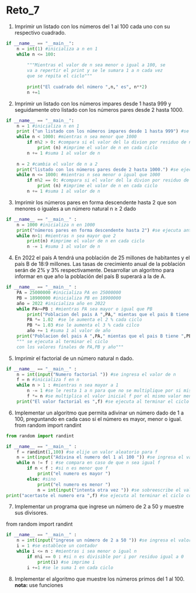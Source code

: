 # Reto_7
1. Imprimir un listado con los números del 1 al 100 cada uno con su respectivo cuadrado.
```python
if __name__ == "__main__":
    n = int(1) #inicializa a n en 1
    while n <= 100:
        
        """Mientras el valor de n sea menor o igual a 100, se
        va a repertir el print y se le sumara 1 a n cada vez
        que se repita el ciclo"""
        
        print("El cuadrado del número ",n," es", n**2)
        n +=1
```
2.  Imprimir un listado con los números impares desde 1 hasta 999 y seguidamente otro listado con los números pares desde 2 hasta 1000.
```python
if __name__ == "__main__":
    n = 1 #inicializa n en 1
    print ("un listado con los números impares desde 1 hasta 999") #se ejecuta antes de iniciar el ciclo
    while n < 1000: #mientras n sea menor que 1000
        if n%2 > 0: #compara si el valor del la divion por residuo de n es mayor a cero
            print (n) #imprime el valor de n en cada ciclo
        n += 1 #suma 1 al valor de n
        
    n = 2 #cambia el valor de n a 2
    print("listado con los números pares desde 2 hasta 1000.") #se ejecuta antes de iniciar el ciclo
    while n <= 1000: #mientras n sea menor o igual que 1000
        if n%2 == 0: #compara si el valor del la divion por residuo de n es igual a cero
            print (n) #imprime el valor de n en cada ciclo
        n += 1 #suma 1 al valor de n
```
3.  Imprimir los números pares en forma descendente hasta 2 que son menores o iguales a un número natural n ≥ 2 dado
```python
if __name__ == "__main__" :
    n = 1000 #inicializa n en 1000
    print("números pares en forma descendente hasta 2") #se ejecuta antes de iniciar el ciclo
    while n>1: #mientras n sea mayor que 2
        print(n) #imprime el valor de n en cada ciclo
        n -= 1 #suma 1 al valor de n
```
4. En 2022 el país A tendrá una población de 25 millones de habitantes y el país B de 18:9 millones. Las tasas de crecimiento anual de la población serán de 2% y 3% respectivamente. Desarrollar un algoritmo para informar en que año la población del país B superará a
la de A.
```python
if __name__ == "__main__" :
    PA = 25000000 #inicializa PA en 25000000
    PB = 18900000 #inicializa PB en 18900000
    año = 2022 #inicializa año en 2022
    while PA>=PB : #mientras PA sea mayor o igual que PB
        print("Poblacion del pais A ",PA," mientas que el pais B tiene ",PB," en el año ",año)
        PA *= 1.02  #se le aumenta el 2 % cada ciclo
        PB *= 1.03 #se le aumenta el 3 % cada cilco
        año += 1 #suma 1 al valor de año
    print("Poblacion del pais A ",PA," mientas que el pais B tiene ",PB," en el año ",año) 
    """ se ejecuta al terminar el ciclo 
    con los valores finales de PA,PB y año"""
```
5. Imprimir el factorial de un número natural n dado.
```python
if __name__ == "__main__" :
    n = int(input("Numero factorial ")) #se ingresa el valor de n
    f = n #inicializa f en n
    while n > 1 : #mientras n sea mayor a 1
        n -= 1 #se le resta 1 a n para que no se multiplique por si mismo la primera vez
        f *= n #se multiplica el valor inicial f por el mismo valor menos 1 osea n
    print("El valor factorial es ",f) #se ejecuta al terminar el ciclo 
```
6. Implementar un algoritmo que permita adivinar un número dado de 1 a 100, preguntando en cada caso si el número es mayor, menor o igual.
from random import randint
```python
from random import randint

if __name__ == "__main__" :
    f = randint(1,100) #se elije un valor aleatorio para f
    n = int(input("Adivina el numero del 1 al 100 ")) #se ingresa el valor de n
    while n != f : #se compara en caso de que n sea igual f
        if n < f : #si n es menor que f
            print("el numero es mayor ")
        else: #sino
            print("el numero es menor ")
            n = int(input("intenta otra vez ")) #se sobreescribe el valor de n y se compara
print("acertaste el numero era ",f) #se ejecuta al terminar el ciclo con el valor final de f
```
7. Implementar un programa que ingrese un número de 2 a 50 y muestre sus divisores.

from random import randint
```python
if __name__ == "__main__" :
    n = int(input("ingrese un número de 2 a 50 ")) #se ingresa el valor de n
    i = 1 #se establece un contador
    while i <= n : #mientras i sea menor o igual n
        if n%i == 0 : #si n es divisible por i por residuo igual a 0
            print(i) #se imprime i
        i +=1 #se le suma 1 en cada ciclo
```
8. Implementar el algoritmo que muestre los números primos del 1 al 100. **nota:** use funciones
